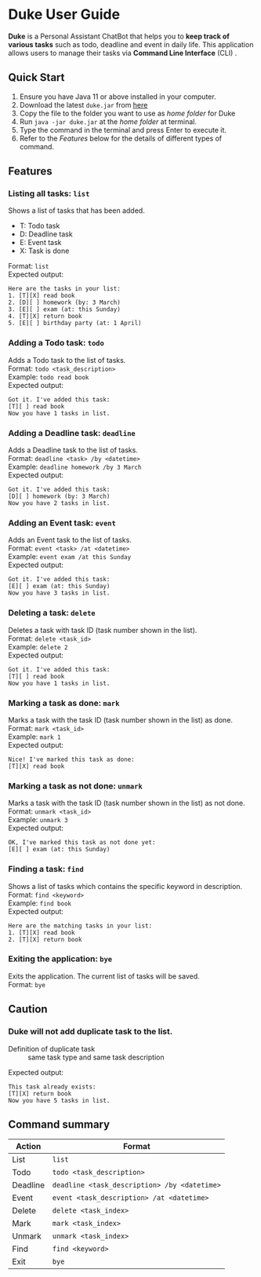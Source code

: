 # Duke User Guide
**Duke** is a Personal Assistant ChatBot that helps you to **keep track of various tasks** such as todo, deadline
and event in daily life. This application allows users to manage their tasks via **Command Line Interface** (CLI)
.

## Quick Start
1. Ensure you have Java 11 or above installed in your computer.
2. Download the latest `duke.jar` from [here](https://github.com/yanjie1017/ip/releases/tag/A-Release)
3. Copy the file to the folder you want to use as _home folder_ for Duke
4. Run `java -jar duke.jar` at the _home folder_ at terminal.
5. Type the command in the terminal and press Enter to execute it.
6. Refer to the *Features* below for the details of different types of command.

## Features

### Listing all tasks: `list`
Shows a list of tasks that has been added.

* T: Todo task
* D: Deadline task
* E: Event task
* X: Task is done

Format: `list`
<br>
Expected output:
```
Here are the tasks in your list:
1. [T][X] read book
2. [D][ ] homework (by: 3 March)
3. [E][ ] exam (at: this Sunday)
4. [T][X] return book
5. [E][ ] birthday party (at: 1 April)
```


### Adding a Todo task: `todo`
Adds a Todo task to the list of tasks.
<br>
Format: `todo <task_description>`
<br>
Example: `todo read book`
<br>
Expected output:
```
Got it. I've added this task:
[T][ ] read book
Now you have 1 tasks in list.
```


### Adding a Deadline task: `deadline`
Adds a Deadline task to the list of tasks.
<br>
Format: `deadline <task> /by <datetime>`
<br>
Example: `deadline homework /by 3 March`
<br>
Expected output:
```
Got it. I've added this task:
[D][ ] homework (by: 3 March)
Now you have 2 tasks in list.
```


### Adding an Event task: `event`
Adds an Event task to the list of tasks.
<br>
Format: `event <task> /at <datetime>`
<br>
Example: `event exam /at this Sunday`
<br>
Expected output:
```
Got it. I've added this task:
[E][ ] exam (at: this Sunday)
Now you have 3 tasks in list.
```


### Deleting a task: `delete`
Deletes a task with task ID (task number shown in the list).
<br>
Format: `delete <task_id>`
<br>
Example: `delete 2`
<br>
Expected output:
```
Got it. I've added this task:
[T][ ] read book
Now you have 1 tasks in list.
```


### Marking a task as done: `mark`
Marks a task with the task ID (task number shown in the list) as done.
<br>
Format: `mark <task_id>`
<br>
Example: `mark 1`
<br>
Expected output:
```
Nice! I've marked this task as done:
[T][X] read book
```


### Marking a task as not done: `unmark`
Marks a task with the task ID (task number shown in the list) as not done.
<br>
Format: `unmark <task_id>`
<br>
Example: `unmark 3`
<br>
Expected output:
```
OK, I've marked this task as not done yet:
[E][ ] exam (at: this Sunday)
```


### Finding a task: `find`
Shows a list of tasks which contains the specific keyword in description.
<br>
Format: `find <keyword>`
<br>
Example: `find book`
<br>
Expected output:
```
Here are the matching tasks in your list:
1. [T][X] read book
2. [T][X] return book
```


### Exiting the application: `bye`
Exits the application. The current list of tasks will be saved.
<br>
Format: `bye`
<br>

## Caution
### Duke will not add duplicate task to the list.
<dl>
<dt>Definition of duplicate task</dt>
<dd>same task type and same task description</dd>
</dl>

Expected output:
```
This task already exists:
[T][X] return book
Now you have 5 tasks in list.
```

## Command summary

| Action   | Format                                       |
|----------|----------------------------------------------|
| List     | `list`                                       |
| Todo     | `todo <task_description>`                    |
| Deadline | `deadline <task_description> /by <datetime>` |
| Event    | `event <task_description> /at <datetime>`    |
| Delete   | `delete <task_index>`                        |
| Mark     | `mark <task_index>`                          |
| Unmark   | `unmark <task_index>`                        |
|  Find    | `find <keyword>`                             |
| Exit     | `bye`                                        |
